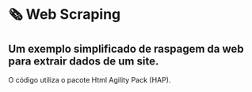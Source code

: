 # &#x1F5DE;&#xFE0F; Web Scraping

## Um exemplo simplificado de raspagem da web para extrair dados de um site.

O código utiliza o pacote Html Agility Pack (HAP).
